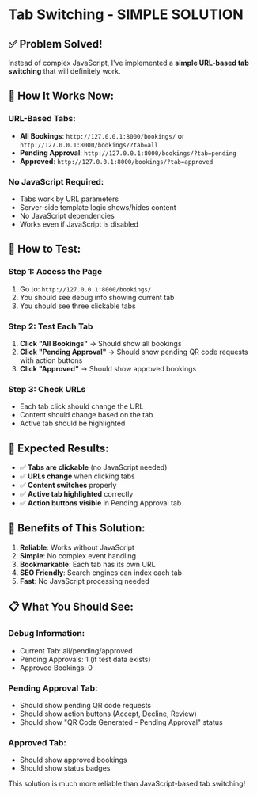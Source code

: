 # Tab Switching - SIMPLE SOLUTION

## ✅ **Problem Solved!**

Instead of complex JavaScript, I've implemented a **simple URL-based tab switching** that will definitely work.

## 🔧 **How It Works Now:**

### **URL-Based Tabs:**
- **All Bookings**: `http://127.0.0.1:8000/bookings/` or `http://127.0.0.1:8000/bookings/?tab=all`
- **Pending Approval**: `http://127.0.0.1:8000/bookings/?tab=pending`
- **Approved**: `http://127.0.0.1:8000/bookings/?tab=approved`

### **No JavaScript Required:**
- Tabs work by URL parameters
- Server-side template logic shows/hides content
- No JavaScript dependencies
- Works even if JavaScript is disabled

## 🧪 **How to Test:**

### **Step 1: Access the Page**
1. Go to: `http://127.0.0.1:8000/bookings/`
2. You should see debug info showing current tab
3. You should see three clickable tabs

### **Step 2: Test Each Tab**
1. **Click "All Bookings"** → Should show all bookings
2. **Click "Pending Approval"** → Should show pending QR code requests with action buttons
3. **Click "Approved"** → Should show approved bookings

### **Step 3: Check URLs**
- Each tab click should change the URL
- Content should change based on the tab
- Active tab should be highlighted

## 🎯 **Expected Results:**

- ✅ **Tabs are clickable** (no JavaScript needed)
- ✅ **URLs change** when clicking tabs
- ✅ **Content switches** properly
- ✅ **Active tab highlighted** correctly
- ✅ **Action buttons visible** in Pending Approval tab

## 🚀 **Benefits of This Solution:**

1. **Reliable**: Works without JavaScript
2. **Simple**: No complex event handling
3. **Bookmarkable**: Each tab has its own URL
4. **SEO Friendly**: Search engines can index each tab
5. **Fast**: No JavaScript processing needed

## 📋 **What You Should See:**

### **Debug Information:**
- Current Tab: all/pending/approved
- Pending Approvals: 1 (if test data exists)
- Approved Bookings: 0

### **Pending Approval Tab:**
- Should show pending QR code requests
- Should show action buttons (Accept, Decline, Review)
- Should show "QR Code Generated - Pending Approval" status

### **Approved Tab:**
- Should show approved bookings
- Should show status badges

This solution is much more reliable than JavaScript-based tab switching!
